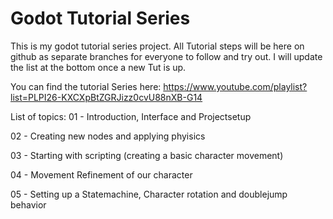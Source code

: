 # Godot Tutorial Series
This is my godot tutorial series project. All Tutorial steps will be here on github as separate branches for everyone to follow and try out. I will update the list at the bottom once a new Tut is up.

You can find the tutorial Series here:
https://www.youtube.com/playlist?list=PLPI26-KXCXpBtZGRJizz0cvU88nXB-G14

List of topics:
01 - Introduction, Interface and Projectsetup

02 - Creating new nodes and applying phyisics

03 - Starting with scripting (creating a basic character movement)

04 - Movement Refinement of our character

05 - Setting up a Statemachine, Character rotation and doublejump behavior
